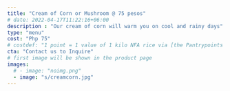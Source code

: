 ```yaml
---
title: "Cream of Corn or Mushroom @ 75 pesos"
# date: 2022-04-17T11:22:16+06:00
description : "Our cream of corn will warm you on cool and rainy days"
type: "menu"
cost: "Php 75"
# costdef: "1 point = 1 value of 1 kilo NFA rice via [the Pantrypoints system](https://pantrypoints.com)"
cta: "Contact us to Inquire"
# first image will be shown in the product page
images:
  # - image: "noimg.png"
  - image: "s/creamcorn.jpg"
---
```

